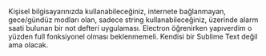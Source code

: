 Kişisel bilgisayarınızda kullanabileceğiniz, internete bağlanmayan, gece/gündüz modları olan, sadece string kullanabileceğiniz,
üzerinde alarm saati bulunan bir not defteri uygulaması. Electron öğrenirken yapıverdim o yüzden full fonksiyonel olması beklenmemeli. Kendisi bir Sublime Text değil ama olacak.
